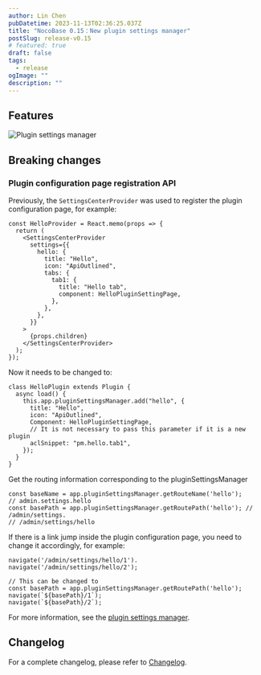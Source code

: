 ```yaml
---
author: Lin Chen
pubDatetime: 2023-11-13T02:36:25.037Z
title: "NocoBase 0.15：New plugin settings manager"
postSlug: release-v0.15
# featured: true
draft: false
tags:
  - release
ogImage: ""
description: ""
---
```


## Features

![Plugin settings manager](/content-static/psm.png)

## Breaking changes

### Plugin configuration page registration API

Previously, the `SettingsCenterProvider` was used to register the plugin configuration page, for example:

```tsx | pure
const HelloProvider = React.memo(props => {
  return (
    <SettingsCenterProvider
      settings={{
        hello: {
          title: "Hello",
          icon: "ApiOutlined",
          tabs: {
            tab1: {
              title: "Hello tab",
              component: HelloPluginSettingPage,
            },
          },
        },
      }}
    >
      {props.children}
    </SettingsCenterProvider>
  );
});
```

Now it needs to be changed to:

```tsx | pure
class HelloPlugin extends Plugin {
  async load() {
    this.app.pluginSettingsManager.add("hello", {
      title: "Hello",
      icon: "ApiOutlined",
      Component: HelloPluginSettingPage,
      // It is not necessary to pass this parameter if it is a new plugin
      aclSnippet: "pm.hello.tab1",
    });
  }
}
```

Get the routing information corresponding to the pluginSettingsManager

```tsx
const baseName = app.pluginSettingsManager.getRouteName('hello');
// admin.settings.hello
const basePath = app.pluginSettingsManager.getRoutePath('hello'); // /admin/settings.
// /admin/settings/hello
```

If there is a link jump inside the plugin configuration page, you need to change it accordingly, for example:

```tsx | pure
navigate('/admin/settings/hello/1').
navigate('/admin/settings/hello/2');

// This can be changed to
const basePath = app.pluginSettingsManager.getRoutePath('hello');
navigate(`${basePath}/1`);
navigate(`${basePath}/2`);
```

For more information, see the [plugin settings manager](https://docs.nocobase.com/development/client/plugin-settings).

## Changelog
For a complete changelog, please refer to [Changelog](https://github.com/nocobase/nocobase/blob/main/CHANGELOG.md).
